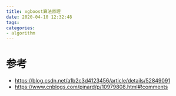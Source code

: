 ```yaml
---
title: xgboost算法原理
date: 2020-04-10 12:32:48
tags:
categories: 
- algorithm
---
```



# 参考
* https://blog.csdn.net/a1b2c3d4123456/article/details/52849091
* https://www.cnblogs.com/pinard/p/10979808.html#!comments